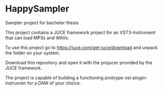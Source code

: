 # HappySampler
Sampler project for bachelor thesis

This project contains a JUCE framework project for an VST3-Instrument that can load MP3s and WAVs.

To use this project go to https://juce.com/get-juce/download and unpack the folder on your system.

Download this repository and open it with the projucer provided by the JUCE framework.

The project is capable of building a functioning protoype vst-plugin-instrumen for a DAW of your choice.






